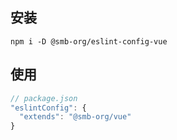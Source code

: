 ## 安装

`npm i -D @smb-org/eslint-config-vue`

## 使用

```js
// package.json
"eslintConfig": {
  "extends": "@smb-org/vue"
}
```

